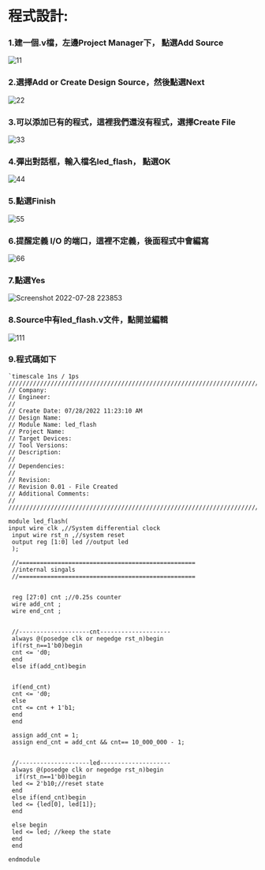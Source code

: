 # 程式設計:

### 1.建一個.v檔，左邊Project Manager下， 點選Add Source

![11](https://user-images.githubusercontent.com/68816726/181551142-ccbbe445-52fe-4467-a7cd-5d187b8f3bbc.png)

### 2.選擇Add or Create Design Source，然後點選Next

![22](https://user-images.githubusercontent.com/68816726/181560349-2e9584f3-6951-4b98-ae9c-26cad5eb84ad.png)

### 3.可以添加已有的程式，這裡我們還沒有程式，選擇Create File

![33](https://user-images.githubusercontent.com/68816726/181561678-17eb1bbd-e416-4602-9e56-6c919809e010.png)

### 4.彈出對話框，輸入檔名led_flash， 點選OK

![44](https://user-images.githubusercontent.com/68816726/181562776-d5361c03-f845-4d9f-87a0-d770684249e5.png)

### 5.點選Finish

![55](https://user-images.githubusercontent.com/68816726/181563351-38db121c-bf3d-4fbe-a832-266e471d6c34.png)

### 6.提醒定義 I/O 的端口，這裡不定義，後面程式中會編寫

![66](https://user-images.githubusercontent.com/68816726/181564418-c9fbc367-a44b-43a8-b885-1bddef9e897a.png)

### 7.點選Yes

![Screenshot 2022-07-28 223853](https://user-images.githubusercontent.com/68816726/181564564-aef5bb2b-5ffe-4e12-977e-908018bf1b8e.png)

### 8.Source中有led_flash.v文件，點開並編輯

![111](https://user-images.githubusercontent.com/68816726/181566072-ca539b3a-a11a-4064-9812-5a369420225e.png)

### 9.程式碼如下

```
`timescale 1ns / 1ps
//////////////////////////////////////////////////////////////////////////////////
// Company: 
// Engineer: 
// 
// Create Date: 07/28/2022 11:23:10 AM
// Design Name: 
// Module Name: led_flash
// Project Name: 
// Target Devices: 
// Tool Versions: 
// Description: 
// 
// Dependencies: 
// 
// Revision:
// Revision 0.01 - File Created
// Additional Comments:
// 
//////////////////////////////////////////////////////////////////////////////////

module led_flash(
input wire clk ,//System differential clock
 input wire rst_n ,//system reset
 output reg [1:0] led //output led
 );
 
 //==================================================
 //internal singals
 //==================================================
 
 
 reg [27:0] cnt ;//0.25s counter
 wire add_cnt ; 
 wire end_cnt ;
 
 
 //--------------------cnt--------------------
 always @(posedge clk or negedge rst_n)begin
 if(rst_n==1'b0)begin
 cnt <= 'd0;
 end
 else if(add_cnt)begin


 if(end_cnt)
 cnt <= 'd0;
 else
 cnt <= cnt + 1'b1;
 end 
 end
 
 assign add_cnt = 1; 
 assign end_cnt = add_cnt && cnt== 10_000_000 - 1; 
 
 
 //--------------------led--------------------
 always @(posedge clk or negedge rst_n)begin 
  if(rst_n==1'b0)begin
 led <= 2'b10;//reset state
 end 
 else if(end_cnt)begin
 led <= {led[0], led[1]};
 end 

 else begin
 led <= led; //keep the state
 end 
 end

endmodule
```




